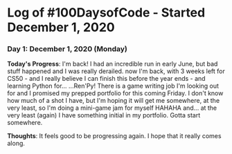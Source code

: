 # Log of #100DaysofCode - Started December 1, 2020

### Day 1: December 1, 2020 (Monday)
**Today's Progress**: I'm back! I had an incredible run in early June, but bad stuff happened and I was really derailed. now I'm back, with 3 weeks left for CS50 - and I really believe I can finish this before the year ends - and learning Python for...
...Ren'Py! There is a game writing job I'm looking out for and I promised my prepped portfolio for this coming Friday. I don't know how much of a shot I have, but I'm hoping it will get me somewhere, at the very least, so I'm doing a mini-game jam for myself HAHAHA and... at the very least (again) I have something initial in my portfolio. Gotta start somewhere.

**Thoughts**: It feels good to be progressing again. I hope that it really comes along.
